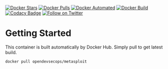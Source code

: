 [![Docker Stars](https://img.shields.io/docker/stars/opendevsecops/metasploit.svg)](https://hub.docker.com/r/opendevsecops/metasploit/)
[![Docker Pulls](https://img.shields.io/docker/pulls/opendevsecops/metasploit.svg)](https://hub.docker.com/r/opendevsecops/metasploit/)
[![Docker Automated](https://img.shields.io/docker/automated/opendevsecops/metasploit.svg)](https://hub.docker.com/r/opendevsecops/metasploit/)
[![Docker Build](https://img.shields.io/docker/build/opendevsecops/metasploit.svg)](https://hub.docker.com/r/opendevsecops/metasploit/)
[![Codacy Badge](https://api.codacy.com/project/badge/Grade/068abd289f10485280c3159bda321bb0)](https://www.codacy.com/app/OpenDevSecOps/docker-metasploit?utm_source=github.com&amp;utm_medium=referral&amp;utm_content=opendevsecops/docker-metasploit&amp;utm_campaign=Badge_Grade)
[![Follow on Twitter](https://img.shields.io/twitter/follow/opendevsecops.svg?logo=twitter)](https://twitter.com/opendevsecops)

# Getting Started

This container is built automatically by Docker Hub. Simply pull to get latest build.

```sh
docker pull opendevsecops/metasploit
```
